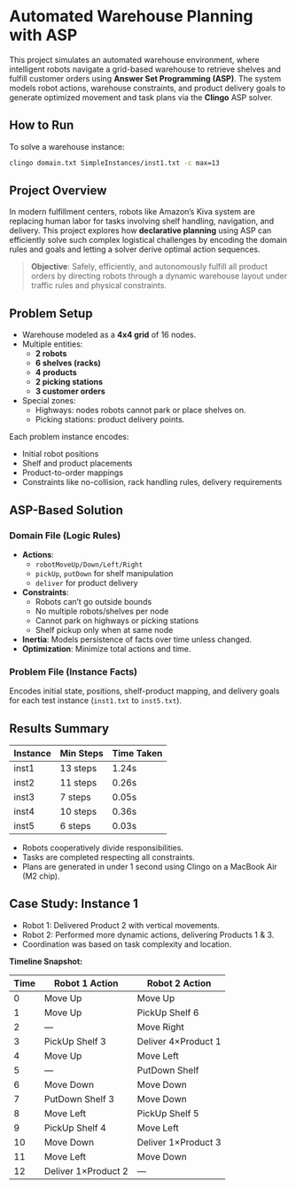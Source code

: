 # Automated Warehouse Planning with ASP

This project simulates an automated warehouse environment, where intelligent robots navigate a grid-based warehouse to retrieve shelves and fulfill customer orders using **Answer Set Programming (ASP)**. The system models robot actions, warehouse constraints, and product delivery goals to generate optimized movement and task plans via the **Clingo** ASP solver.

## How to Run

To solve a warehouse instance:

```bash
clingo domain.txt SimpleInstances/inst1.txt -c max=13
```

## Project Overview

In modern fulfillment centers, robots like Amazon’s Kiva system are replacing human labor for tasks involving shelf handling, navigation, and delivery. This project explores how **declarative planning** using ASP can efficiently solve such complex logistical challenges by encoding the domain rules and goals and letting a solver derive optimal action sequences.

> **Objective**: Safely, efficiently, and autonomously fulfill all product orders by directing robots through a dynamic warehouse layout under traffic rules and physical constraints.

## Problem Setup

- Warehouse modeled as a **4x4 grid** of 16 nodes.
- Multiple entities:
  - **2 robots**
  - **6 shelves (racks)**
  - **4 products**
  - **2 picking stations**
  - **3 customer orders**
- Special zones:
  - Highways: nodes robots cannot park or place shelves on.
  - Picking stations: product delivery points.

Each problem instance encodes:
- Initial robot positions
- Shelf and product placements
- Product-to-order mappings
- Constraints like no-collision, rack handling rules, delivery requirements

## ASP-Based Solution

### Domain File (Logic Rules)
- **Actions**:
  - `robotMoveUp/Down/Left/Right`
  - `pickUp`, `putDown` for shelf manipulation
  - `deliver` for product delivery
- **Constraints**:
  - Robots can’t go outside bounds
  - No multiple robots/shelves per node
  - Cannot park on highways or picking stations
  - Shelf pickup only when at same node
- **Inertia**: Models persistence of facts over time unless changed.
- **Optimization**: Minimize total actions and time.

### Problem File (Instance Facts)
Encodes initial state, positions, shelf-product mapping, and delivery goals for each test instance (`inst1.txt` to `inst5.txt`).

## Results Summary

| Instance | Min Steps | Time Taken |
|----------|-----------|------------|
| inst1    | 13 steps  | 1.24s      |
| inst2    | 11 steps  | 0.26s      |
| inst3    | 7 steps   | 0.05s      |
| inst4    | 10 steps  | 0.36s      |
| inst5    | 6 steps   | 0.03s      |

- Robots cooperatively divide responsibilities.
- Tasks are completed respecting all constraints.
- Plans are generated in under 1 second using Clingo on a MacBook Air (M2 chip).

## Case Study: Instance 1

- Robot 1: Delivered Product 2 with vertical movements.
- Robot 2: Performed more dynamic actions, delivering Products 1 & 3.
- Coordination was based on task complexity and location.

**Timeline Snapshot:**

| Time | Robot 1 Action       | Robot 2 Action           |
|------|----------------------|--------------------------|
| 0    | Move Up              | Move Up                  |
| 1    | Move Up              | PickUp Shelf 6           |
| 2    | —                    | Move Right               |
| 3    | PickUp Shelf 3       | Deliver 4×Product 1      |
| 4    | Move Up              | Move Left                |
| 5    | —                    | PutDown Shelf            |
| 6    | Move Down            | Move Down                |
| 7    | PutDown Shelf 3      | Move Down                |
| 8    | Move Left            | PickUp Shelf 5           |
| 9    | PickUp Shelf 4       | Move Left                |
| 10   | Move Down            | Deliver 1×Product 3      |
| 11   | Move Left            | Move Down                |
| 12   | Deliver 1×Product 2  | —                        |
